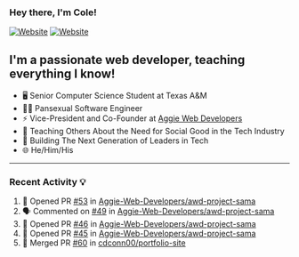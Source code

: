### Hey there, I'm Cole!

[![Website](https://img.shields.io/website?label=aggiedevelopers.com&style=for-the-badge&url=https%3A%2F%2Faggiedevelopers.com)](https://aggiedevelopers.com)
[![Website](https://img.shields.io/website?label=coledc.com&style=for-the-badge&url=https%3A%2F%2Fcoledc.com)](https://coledc.com)

## I'm a passionate web developer, teaching everything I know!

- 🖥️ Senior Computer Science Student at Texas A&M
- 🏳️‍🌈 Pansexual Software Engineer
- ⚡ Vice-President and Co-Founder at [Aggie Web Developers](https://www.aggiedevelopers.com)
- 💙 Teaching Others About the Need for Social Good in the Tech Industry
- 🚀 Building The Next Generation of Leaders in Tech
- 🌐 He/Him/His

---

### Recent Activity 💡

<!--START_SECTION:activity-->

1. 💪 Opened PR [#53](https://github.com/Aggie-Web-Developers/awd-project-sama/pull/53) in [Aggie-Web-Developers/awd-project-sama](https://github.com/Aggie-Web-Developers/awd-project-sama)
2. 🗣 Commented on [#49](https://github.com/Aggie-Web-Developers/awd-project-sama/issues/49) in [Aggie-Web-Developers/awd-project-sama](https://github.com/Aggie-Web-Developers/awd-project-sama)
3. 💪 Opened PR [#46](https://github.com/Aggie-Web-Developers/awd-project-sama/pull/46) in [Aggie-Web-Developers/awd-project-sama](https://github.com/Aggie-Web-Developers/awd-project-sama)
4. 💪 Opened PR [#45](https://github.com/Aggie-Web-Developers/awd-project-sama/pull/45) in [Aggie-Web-Developers/awd-project-sama](https://github.com/Aggie-Web-Developers/awd-project-sama)
5. 🎉 Merged PR [#60](https://github.com/cdconn00/portfolio-site/pull/60) in [cdconn00/portfolio-site](https://github.com/cdconn00/portfolio-site)
<!--END_SECTION:activity-->
